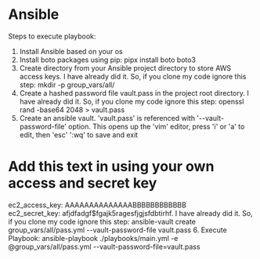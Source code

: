 # Ansible
Steps to execute playbook:
1. Install Ansible based on your os
2. Install boto packages using pip: pipx install boto boto3
3. Create directory from your Ansible project directory to store AWS access keys. I have already did it. So, if you clone my code ignore this step: mkdir -p group_vars/all/
4. Create a hashed password file vault.pass in the project root directory. I have already did it. So, if you clone my code ignore this step: openssl rand -base64 2048 > vault.pass
5. Create an ansible vault. 'vault.pass' is referenced with '--vault-password-file' option. This opens up the 'vim' editor, press 'i' or 'a' to edit, then 'esc' ':wq' to save and exit
# Add this text in using your own access and secret key
ec2_access_key: AAAAAAAAAAAAAABBBBBBBBBBBB                                      
ec2_secret_key: afjdfadgf$fgajk5ragesfjgjsfdbtirhf.
I have already did it. So, if you clone my code ignore this step: ansible-vault create group_vars/all/pass.yml --vault-password-file vault.pass
6. Execute Playbook: ansible-playbook ./playbooks/main.yml -e @group_vars/all/pass.yml --vault-password-file=vault.pass

